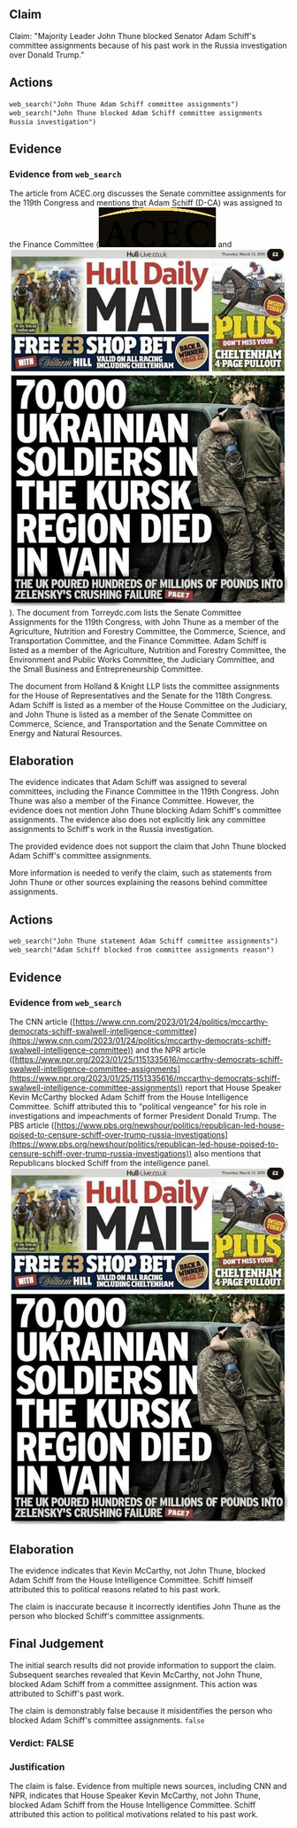 ## Claim
Claim: "Majority Leader John Thune blocked Senator Adam Schiff's committee assignments because of his past work in the Russia investigation over Donald Trump."

## Actions
```
web_search("John Thune Adam Schiff committee assignments")
web_search("John Thune blocked Adam Schiff committee assignments Russia investigation")
```

## Evidence
### Evidence from `web_search`
The article from ACEC.org discusses the Senate committee assignments for the 119th Congress and mentions that Adam Schiff (D-CA) was assigned to the Finance Committee (![image 2574](media/2025-08-07_20-48-1754599702-705995.jpg) and ![image 1](media/0.jpg)). The document from Torreydc.com lists the Senate Committee Assignments for the 119th Congress, with John Thune as a member of the Agriculture, Nutrition and Forestry Committee, the Commerce, Science, and Transportation Committee, and the Finance Committee. Adam Schiff is listed as a member of the Agriculture, Nutrition and Forestry Committee, the Environment and Public Works Committee, the Judiciary Committee, and the Small Business and Entrepreneurship Committee.

The document from Holland & Knight LLP lists the committee assignments for the House of Representatives and the Senate for the 118th Congress. Adam Schiff is listed as a member of the House Committee on the Judiciary, and John Thune is listed as a member of the Senate Committee on Commerce, Science, and Transportation and the Senate Committee on Energy and Natural Resources.


## Elaboration
The evidence indicates that Adam Schiff was assigned to several committees, including the Finance Committee in the 119th Congress. John Thune was also a member of the Finance Committee. However, the evidence does not mention John Thune blocking Adam Schiff's committee assignments. The evidence also does not explicitly link any committee assignments to Schiff's work in the Russia investigation.

The provided evidence does not support the claim that John Thune blocked Adam Schiff's committee assignments.

More information is needed to verify the claim, such as statements from John Thune or other sources explaining the reasons behind committee assignments.


## Actions
```
web_search("John Thune statement Adam Schiff committee assignments")
web_search("Adam Schiff blocked from committee assignments reason")
```

## Evidence
### Evidence from `web_search`
The CNN article ([https://www.cnn.com/2023/01/24/politics/mccarthy-democrats-schiff-swalwell-intelligence-committee](https://www.cnn.com/2023/01/24/politics/mccarthy-democrats-schiff-swalwell-intelligence-committee)) and the NPR article ([https://www.npr.org/2023/01/25/1151335616/mccarthy-democrats-schiff-swalwell-intelligence-committee-assignments](https://www.npr.org/2023/01/25/1151335616/mccarthy-democrats-schiff-swalwell-intelligence-committee-assignments)) report that House Speaker Kevin McCarthy blocked Adam Schiff from the House Intelligence Committee. Schiff attributed this to "political vengeance" for his role in investigations and impeachments of former President Donald Trump. The PBS article ([https://www.pbs.org/newshour/politics/republican-led-house-poised-to-censure-schiff-over-trump-russia-investigations](https://www.pbs.org/newshour/politics/republican-led-house-poised-to-censure-schiff-over-trump-russia-investigations)) also mentions that Republicans blocked Schiff from the intelligence panel. ![image 1](media/0.jpg)

## Elaboration
The evidence indicates that Kevin McCarthy, not John Thune, blocked Adam Schiff from the House Intelligence Committee. Schiff himself attributed this to political reasons related to his past work.

The claim is inaccurate because it incorrectly identifies John Thune as the person who blocked Schiff's committee assignments.


## Final Judgement
The initial search results did not provide information to support the claim. Subsequent searches revealed that Kevin McCarthy, not John Thune, blocked Adam Schiff from a committee assignment. This action was attributed to Schiff's past work.

The claim is demonstrably false because it misidentifies the person who blocked Adam Schiff's committee assignments. `false`


### Verdict: FALSE

### Justification
The claim is false. Evidence from multiple news sources, including CNN and NPR, indicates that House Speaker Kevin McCarthy, not John Thune, blocked Adam Schiff from the House Intelligence Committee. Schiff attributed this action to political motivations related to his past work.
